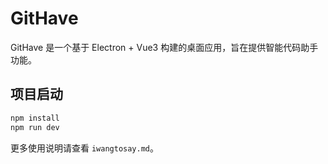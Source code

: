 # GitHave

GitHave 是一个基于 Electron + Vue3 构建的桌面应用，旨在提供智能代码助手功能。

## 项目启动

```bash
npm install
npm run dev
```

更多使用说明请查看 `iwangtosay.md`。

